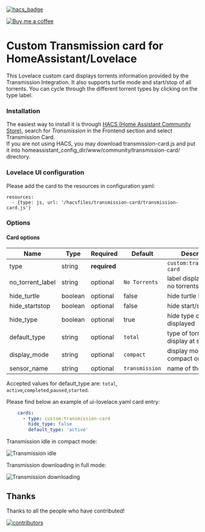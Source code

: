 [![hacs_badge](https://img.shields.io/badge/HACS-Default-orange.svg)](https://github.com/custom-components/hacs)

<p><a href="https://www.buymeacoffee.com/6rF5cQl" rel="nofollow" target="_blank"><img src="https://camo.githubusercontent.com/c070316e7fb193354999ef4c93df4bd8e21522fa/68747470733a2f2f696d672e736869656c64732e696f2f7374617469632f76312e7376673f6c6162656c3d4275792532306d6525323061253230636f66666565266d6573736167653d25463025394625413525413826636f6c6f723d626c61636b266c6f676f3d6275792532306d6525323061253230636f66666565266c6f676f436f6c6f723d7768697465266c6162656c436f6c6f723d366634653337" alt="Buy me a coffee" data-canonical-src="https://img.shields.io/static/v1.svg?label=Buy%20me%20a%20coffee&amp;message=%F0%9F%A5%A8&amp;color=black&amp;logo=buy%20me%20a%20coffee&amp;logoColor=white&amp;labelColor=b0c4de" style="max-width:100%;"></a>
</p>

# Custom Transmission card for HomeAssistant/Lovelace

This Lovelace custom card displays torrents information provided by the Transmission Integration.
It also supports turtle mode and start/stop of all torrents.
You can cycle through the different torrent types by clicking on the type label.

### Installation

The easiest way to install it is through [HACS (Home Assistant Community Store)](https://github.com/hacs/frontend),
search for *Transmission* in the Frontend section and select Transmission Card.<br />
If you are not using HACS, you may download transmission-card.js and put it into
homeassistant_config_dir/www/community/transmission-card/ directory.<br />

### Lovelace UI configuration

Please add the card to the resources in configuration.yaml:

```
resources:
  - {type: js, url: '/hacsfiles/transmission-card/transmission-card.js'}
```

### Options

#### Card options

| Name             | Type         | Required     | Default                 | Description                         |
| ---------------- | ------------ | ------------ | ----------------------- | ----------------------------------- |
| type             | string       | **required** |                         | `custom:transmission-card`          |
| no_torrent_label | string       | optional     | `No Torrents`           | label displayed with no torrents    |
| hide_turtle      | boolean      | optional     | false                   | hide turtle button                  |
| hide_startstop   | boolean      | optional     | false                   | hide start/stop button              |
| hide_type        | boolean      | optional     | true                    | hide type of torrents displayed     |
| default_type     | string       | optional     | `total`                 | type of torrents to display at start |
| display_mode     | string       | optional     | `compact`               | display mode: compact or full       |
| sensor_name      | string       | optional     | `transmission`          | name of the sensor                  |

Accepted values for default_type are: `total`, `active`,`completed`,`paused`,`started`.

Please find below an example of ui-lovelace.yaml card entry:

```yaml
    cards:
      - type: custom:transmission-card
        hide_type: false
        default_type: 'active'
```

Transmission idle in compact mode:

![Transmission idle](https://raw.githubusercontent.com/amaximus/transmission-card/main/transmission_idle.jpg)

Transmission downloading in full mode:

![Transmission downloading](https://raw.githubusercontent.com/amaximus/transmission-card/main/transmission_downloading_full_mode.jpg)

## Thanks

Thanks to all the people who have contributed!

[![contributors](https://contributors-img.web.app/image?repo=amaximus/transmission-card)](https://github.com/amaximus/transmission-card/graphs/contributors)


